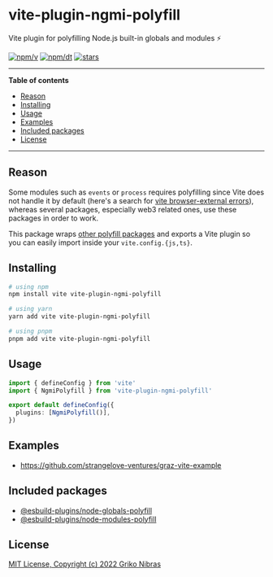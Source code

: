 # vite-plugin-ngmi-polyfill

Vite plugin for polyfilling Node.js built-in globals and modules ⚡️

[![npm/v](https://badgen.net/npm/v/vite-plugin-ngmi-polyfill)](https://www.npmjs.com/package/vite-plugin-ngmi-polyfill)
[![npm/dt](https://badgen.net/npm/dt/vite-plugin-ngmi-polyfill)](https://www.npmjs.com/package/vite-plugin-ngmi-polyfill)
[![stars](https://badgen.net/github/stars/grikomsn/vite-plugin-ngmi-polyfill)](https://github.com/grikomsn/vite-plugin-ngmi-polyfill)

---

**Table of contents**

- [Reason](#reason)
- [Installing](#installing)
- [Usage](#usage)
- [Examples](#examples)
- [Included packages](#included-packages)
- [License](#license)

---

## Reason

Some modules such as `events` or `process` requires polyfilling since Vite does not handle it by default (here's a search for [vite browser-external errors](https://duckduckgo.com/?q=vite+browser-external+error&ia=web)), whereas several packages, especially web3 related ones, use these packages in order to work.

This package wraps [other polyfill packages](#included-packages) and exports a Vite plugin so you can easily import inside your `vite.config.{js,ts}`.

## Installing

```sh
# using npm
npm install vite vite-plugin-ngmi-polyfill

# using yarn
yarn add vite vite-plugin-ngmi-polyfill

# using pnpm
pnpm add vite vite-plugin-ngmi-polyfill
```

## Usage

```ts
import { defineConfig } from 'vite'
import { NgmiPolyfill } from 'vite-plugin-ngmi-polyfill'

export default defineConfig({
  plugins: [NgmiPolyfill()],
})
```

## Examples

- https://github.com/strangelove-ventures/graz-vite-example

## Included packages

- [@esbuild-plugins/node-globals-polyfill](https://github.com/remorses/esbuild-plugins#esbuild-pluginsnode-globals-polyfill)
- [@esbuild-plugins/node-modules-polyfill](https://github.com/remorses/esbuild-plugins#esbuild-pluginsnode-modules-polyfill)

## License

[MIT License, Copyright (c) 2022 Griko Nibras](./LICENSE)
